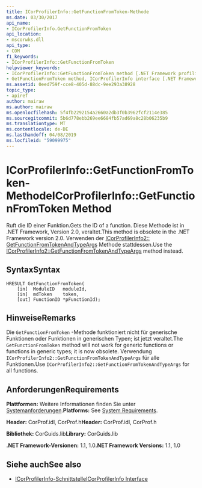 ```yaml
---
title: ICorProfilerInfo::GetFunctionFromToken-Methode
ms.date: 03/30/2017
api_name:
- ICorProfilerInfo.GetFunctionFromToken
api_location:
- mscorwks.dll
api_type:
- COM
f1_keywords:
- ICorProfilerInfo::GetFunctionFromToken
helpviewer_keywords:
- ICorProfilerInfo::GetFunctionFromToken method [.NET Framework profiling]
- GetFunctionFromToken method, ICorProfilerInfo interface [.NET Framework profiling]
ms.assetid: 0eed759f-cce8-405d-88dc-9ee293a38928
topic_type:
- apiref
author: mairaw
ms.author: mairaw
ms.openlocfilehash: 5f4fb2292154a2660a2db3f0b3962fcf2114e385
ms.sourcegitcommit: 5b6d778ebb269ee6684fb57ad69a8c28b06235b9
ms.translationtype: MT
ms.contentlocale: de-DE
ms.lasthandoff: 04/08/2019
ms.locfileid: "59099975"
---
```

# <a name="icorprofilerinfogetfunctionfromtoken-method"></a><span data-ttu-id="a3827-102">ICorProfilerInfo::GetFunctionFromToken-Methode</span><span class="sxs-lookup"><span data-stu-id="a3827-102">ICorProfilerInfo::GetFunctionFromToken Method</span></span>
<span data-ttu-id="a3827-103">Ruft die ID einer Funktion.</span><span class="sxs-lookup"><span data-stu-id="a3827-103">Gets the ID of a function.</span></span> <span data-ttu-id="a3827-104">Diese Methode ist in .NET Framework, Version 2.0, veraltet.</span><span class="sxs-lookup"><span data-stu-id="a3827-104">This method is obsolete in the .NET Framework version 2.0.</span></span> <span data-ttu-id="a3827-105">Verwenden der [ICorProfilerInfo2:: GetFunctionFromTokenAndTypeArgs](../../../../docs/framework/unmanaged-api/profiling/icorprofilerinfo2-getfunctionfromtokenandtypeargs-method.md) Methode stattdessen.</span><span class="sxs-lookup"><span data-stu-id="a3827-105">Use the [ICorProfilerInfo2::GetFunctionFromTokenAndTypeArgs](../../../../docs/framework/unmanaged-api/profiling/icorprofilerinfo2-getfunctionfromtokenandtypeargs-method.md) method instead.</span></span>  
  
## <a name="syntax"></a><span data-ttu-id="a3827-106">Syntax</span><span class="sxs-lookup"><span data-stu-id="a3827-106">Syntax</span></span>  
  
```  
HRESULT GetFunctionFromToken(  
    [in]  ModuleID   moduleId,  
    [in]  mdToken    token,  
    [out] FunctionID *pFunctionId);  
```  
  
## <a name="remarks"></a><span data-ttu-id="a3827-107">Hinweise</span><span class="sxs-lookup"><span data-stu-id="a3827-107">Remarks</span></span>  
 <span data-ttu-id="a3827-108">Die `GetFunctionFromToken` -Methode funktioniert nicht für generische Funktionen oder Funktionen in generischen Typen; ist jetzt veraltet.</span><span class="sxs-lookup"><span data-stu-id="a3827-108">The `GetFunctionFromToken` method will not work for generic functions or functions in generic types; it is now obsolete.</span></span> <span data-ttu-id="a3827-109">Verwendung `ICorProfilerInfo2::GetFunctionFromTokenAndTypeArgs` für alle Funktionen.</span><span class="sxs-lookup"><span data-stu-id="a3827-109">Use `ICorProfilerInfo2::GetFunctionFromTokenAndTypeArgs` for all functions.</span></span>  
  
## <a name="requirements"></a><span data-ttu-id="a3827-110">Anforderungen</span><span class="sxs-lookup"><span data-stu-id="a3827-110">Requirements</span></span>  
 <span data-ttu-id="a3827-111">**Plattformen:** Weitere Informationen finden Sie unter [Systemanforderungen](../../../../docs/framework/get-started/system-requirements.md).</span><span class="sxs-lookup"><span data-stu-id="a3827-111">**Platforms:** See [System Requirements](../../../../docs/framework/get-started/system-requirements.md).</span></span>  
  
 <span data-ttu-id="a3827-112">**Header:** CorProf.idl, CorProf.h</span><span class="sxs-lookup"><span data-stu-id="a3827-112">**Header:** CorProf.idl, CorProf.h</span></span>  
  
 <span data-ttu-id="a3827-113">**Bibliothek:** CorGuids.lib</span><span class="sxs-lookup"><span data-stu-id="a3827-113">**Library:** CorGuids.lib</span></span>  
  
 <span data-ttu-id="a3827-114">**.NET Framework-Versionen:** 1.1, 1.0</span><span class="sxs-lookup"><span data-stu-id="a3827-114">**.NET Framework Versions:** 1.1, 1.0</span></span>  
  
## <a name="see-also"></a><span data-ttu-id="a3827-115">Siehe auch</span><span class="sxs-lookup"><span data-stu-id="a3827-115">See also</span></span>

- [<span data-ttu-id="a3827-116">ICorProfilerInfo-Schnittstelle</span><span class="sxs-lookup"><span data-stu-id="a3827-116">ICorProfilerInfo Interface</span></span>](../../../../docs/framework/unmanaged-api/profiling/icorprofilerinfo-interface.md)

